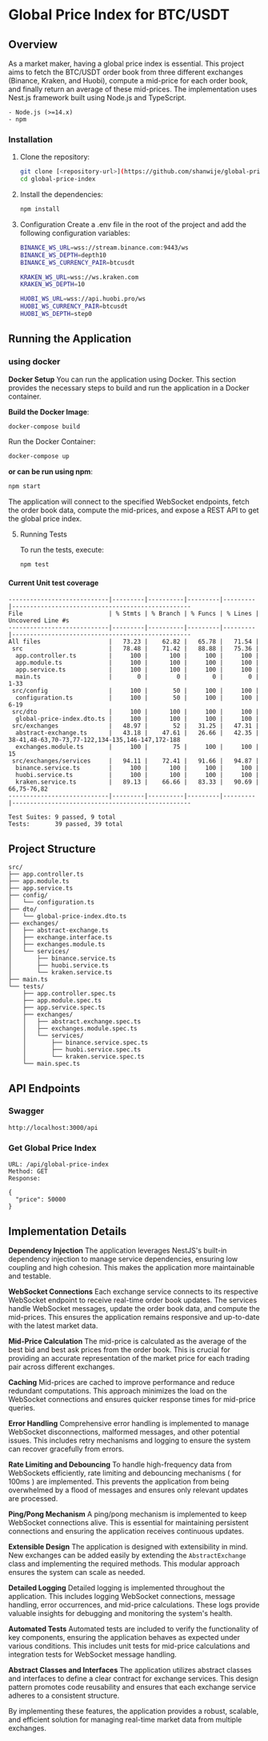 # Global Price Index for BTC/USDT

## Overview

As a market maker, having a global price index is essential. This project aims to fetch the BTC/USDT order book from three different exchanges (Binance, Kraken, and Huobi), compute a mid-price for each order book, and finally return an average of these mid-prices. The implementation uses Nest.js framework built using Node.js and TypeScript.

```angular2html
- Node.js (>=14.x)
- npm
```

### Installation

1. Clone the repository:

   ```bash
   git clone [<repository-url>](https://github.com/shanwije/global-price-index)
   cd global-price-index

2. Install the dependencies:

   ```bash
   npm install

3. Configuration
Create a .env file in the root of the project and add the following configuration variables:

   ```bash
   BINANCE_WS_URL=wss://stream.binance.com:9443/ws
   BINANCE_WS_DEPTH=depth10
   BINANCE_WS_CURRENCY_PAIR=btcusdt
   
   KRAKEN_WS_URL=wss://ws.kraken.com
   KRAKEN_WS_DEPTH=10
   
   HUOBI_WS_URL=wss://api.huobi.pro/ws
   HUOBI_WS_CURRENCY_PAIR=btcusdt
   HUOBI_WS_DEPTH=step0

## Running the Application

### using docker

**Docker Setup**
You can run the application using Docker. This section provides the necessary steps to build and run the application in a Docker container.

**Build the Docker Image**:

```bash
docker-compose build
```

Run the Docker Container:

```bash
docker-compose up
```

**or can be run using npm**:

   ```bash
   npm start
   ```

   The application will connect to the specified WebSocket endpoints, fetch the order book data, compute the mid-prices, and expose a REST API to get the global price index.

5. Running Tests

   To run the tests, execute:

   ```bash
   npm test
   ```

#### Current Unit test coverage

```angular2html
----------------------------|---------|----------|---------|---------|--------------------------------------------------
File                        | % Stmts | % Branch | % Funcs | % Lines | Uncovered Line #s                                
----------------------------|---------|----------|---------|---------|--------------------------------------------------
All files                   |   73.23 |    62.82 |   65.78 |   71.54 |                                                  
 src                        |   78.48 |    71.42 |   88.88 |   75.36 |                                                  
  app.controller.ts         |     100 |      100 |     100 |     100 |                                                  
  app.module.ts             |     100 |      100 |     100 |     100 |                                                  
  app.service.ts            |     100 |      100 |     100 |     100 |                                                  
  main.ts                   |       0 |        0 |       0 |       0 | 1-33                                             
 src/config                 |     100 |       50 |     100 |     100 |                                                  
  configuration.ts          |     100 |       50 |     100 |     100 | 6-19                                             
 src/dto                    |     100 |      100 |     100 |     100 |                                                  
  global-price-index.dto.ts |     100 |      100 |     100 |     100 |                                                  
 src/exchanges              |   48.97 |       52 |   31.25 |   47.31 |                                                  
  abstract-exchange.ts      |   43.18 |    47.61 |   26.66 |   42.35 | 38-41,48-63,70-73,77-122,134-135,146-147,172-188 
  exchanges.module.ts       |     100 |       75 |     100 |     100 | 15                                               
 src/exchanges/services     |   94.11 |    72.41 |   91.66 |   94.87 |                                                  
  binance.service.ts        |     100 |      100 |     100 |     100 |                                                  
  huobi.service.ts          |     100 |      100 |     100 |     100 |                                                  
  kraken.service.ts         |   89.13 |    66.66 |   83.33 |   90.69 | 66,75-76,82                                      
----------------------------|---------|----------|---------|---------|--------------------------------------------------

Test Suites: 9 passed, 9 total
Tests:       39 passed, 39 total
```

## Project Structure

```
src/
├── app.controller.ts
├── app.module.ts
├── app.service.ts
├── config/
│   └── configuration.ts
├── dto/
│   └── global-price-index.dto.ts
├── exchanges/
│   ├── abstract-exchange.ts
│   ├── exchange.interface.ts
│   ├── exchanges.module.ts
│   └── services/
│       ├── binance.service.ts
│       ├── huobi.service.ts
│       └── kraken.service.ts
├── main.ts
└── tests/
    ├── app.controller.spec.ts
    ├── app.module.spec.ts
    ├── app.service.spec.ts
    ├── exchanges/
    │   ├── abstract.exchange.spec.ts
    │   ├── exchanges.module.spec.ts
    │   └── services/
    │       ├── binance.service.spec.ts
    │       ├── huobi.service.spec.ts
    │       └── kraken.service.spec.ts
    └── main.spec.ts

```

## API Endpoints

### Swagger

```
http://localhost:3000/api
```

### Get Global Price Index

```
URL: /api/global-price-index
Method: GET
Response:

{
  "price": 50000
}
```

## Implementation Details

**Dependency Injection**
The application leverages NestJS's built-in dependency injection to manage service dependencies, ensuring low coupling and high cohesion. This makes the application more maintainable and testable.

**WebSocket Connections**
Each exchange service connects to its respective WebSocket endpoint to receive real-time order book updates. The services handle WebSocket messages, update the order book data, and compute the mid-prices. This ensures the application remains responsive and up-to-date with the latest market data.

**Mid-Price Calculation**
The mid-price is calculated as the average of the best bid and best ask prices from the order book. This is crucial for providing an accurate representation of the market price for each trading pair across different exchanges.

**Caching**
Mid-prices are cached to improve performance and reduce redundant computations. This approach minimizes the load on the WebSocket connections and ensures quicker response times for mid-price queries.

**Error Handling**
Comprehensive error handling is implemented to manage WebSocket disconnections, malformed messages, and other potential issues. This includes retry mechanisms and logging to ensure the system can recover gracefully from errors.

**Rate Limiting and Debouncing**
To handle high-frequency data from WebSockets efficiently, rate limiting and debouncing mechanisms ( for 100ms ) are implemented. This prevents the application from being overwhelmed by a flood of messages and ensures only relevant updates are processed.

**Ping/Pong Mechanism**
A ping/pong mechanism is implemented to keep WebSocket connections alive. This is essential for maintaining persistent connections and ensuring the application receives continuous updates.

**Extensible Design**
The application is designed with extensibility in mind. New exchanges can be added easily by extending the `AbstractExchange` class and implementing the required methods. This modular approach ensures the system can scale as needed.

**Detailed Logging**
Detailed logging is implemented throughout the application. This includes logging WebSocket connections, message handling, error occurrences, and mid-price calculations. These logs provide valuable insights for debugging and monitoring the system's health.

**Automated Tests**
Automated tests are included to verify the functionality of key components, ensuring the application behaves as expected under various conditions. This includes unit tests for mid-price calculations and integration tests for WebSocket message handling.

**Abstract Classes and Interfaces**
The application utilizes abstract classes and interfaces to define a clear contract for exchange services. This design pattern promotes code reusability and ensures that each exchange service adheres to a consistent structure.

By implementing these features, the application provides a robust, scalable, and efficient solution for managing real-time market data from multiple exchanges.
